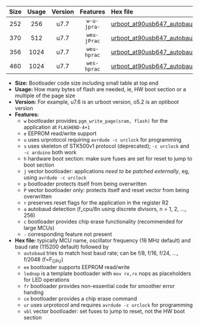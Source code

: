 |Size|Usage|Version|Features|Hex file|
|:-:|:-:|:-:|:-:|:--|
|252|256|u7.7|`w-u-jpra-`|[urboot_at90usb647_autobaud_lednop_ur_vbl.hex](https://raw.githubusercontent.com/stefanrueger/urboot.hex/main/mcus/at90usb647/autobaud/urboot_at90usb647_autobaud_lednop_ur_vbl.hex)|
|370|512|u7.7|`weu-jPrac`|[urboot_at90usb647_autobaud_ee_lednop_fr_ce_ur_vbl.hex](https://raw.githubusercontent.com/stefanrueger/urboot.hex/main/mcus/at90usb647/autobaud/urboot_at90usb647_autobaud_ee_lednop_fr_ce_ur_vbl.hex)|
|356|1024|u7.7|`weu-hprac`|[urboot_at90usb647_autobaud_ee_lednop_fr_ce_ur.hex](https://raw.githubusercontent.com/stefanrueger/urboot.hex/main/mcus/at90usb647/autobaud/urboot_at90usb647_autobaud_ee_lednop_fr_ce_ur.hex)|
|460|1024|u7.7|`wes-hprac`|[urboot_at90usb647_autobaud_ee_lednop_fr_ce.hex](https://raw.githubusercontent.com/stefanrueger/urboot.hex/main/mcus/at90usb647/autobaud/urboot_at90usb647_autobaud_ee_lednop_fr_ce.hex)|

- **Size:** Bootloader code size including small table at top end
- **Usage:** How many bytes of flash are needed, ie, HW boot section or a multiple of the page size
- **Version:** For example, u7.6 is an urboot version, o5.2 is an optiboot version
- **Features:**
  + `w` bootloader provides `pgm_write_page(sram, flash)` for the application at `FLASHEND-4+1`
  + `e` EEPROM read/write support
  + `u` uses urprotocol requiring `avrdude -c urclock` for programming
  + `s` uses skeleton of STK500v1 protocol (deprecated); `-c urclock` and `-c arduino` both work
  + `h` hardware boot section: make sure fuses are set for reset to jump to boot section
  + `j` vector bootloader: applications *need to be patched externally*, eg, using `avrdude -c urclock`
  + `p` bootloader protects itself from being overwritten
  + `P` vector bootloader only: protects itself and reset vector from being overwritten
  + `r` preserves reset flags for the application in the register R2
  + `a` autobaud detection (f_cpu/8n using discrete divisors, n = 1, 2, ..., 256)
  + `c` bootloader provides chip erase functionality (recommended for large MCUs)
  + `-` corresponding feature not present
- **Hex file:** typically MCU name, oscillator frequency (16 MHz default) and baud rate (115200 default) followed by
  + `autobaud` tries to match host baud rate; can be f/8, f/16, f/24, ..., f/2048 (f=F<sub>CPU</sub>)
  + `ee` bootloader supports EEPROM read/write
  + `lednop` is a template bootloader with `mov rx,rx` nops as placeholders for LED operations
  + `fr` bootloader provides non-essential code for smoother error handing
  + `ce` bootloader provides a chip erase command
  + `ur` uses urprotocol and requires `avrdude -c urclock` for programming
  + `vbl` vector bootloader: set fuses to jump to reset, not the HW boot section

